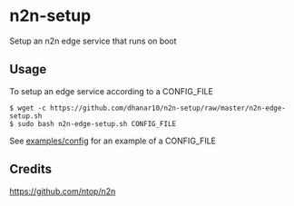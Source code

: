 # n2n-setup

Setup an n2n edge service that runs on boot

## Usage

To setup an edge service according to a CONFIG_FILE

```
$ wget -c https://github.com/dhanar10/n2n-setup/raw/master/n2n-edge-setup.sh
$ sudo bash n2n-edge-setup.sh CONFIG_FILE
```

See [examples/config](https://github.com/dhanar10/n2n-setup/blob/master/examples/config) for an example of a CONFIG_FILE

## Credits

https://github.com/ntop/n2n

